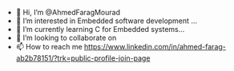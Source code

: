 - 👋 Hi, I’m @AhmedFaragMourad
- 👀 I’m interested in Embedded software development ...
- 🌱 I’m currently learning C for Embedded systems...
- 💞️ I’m looking to collaborate on 
- 📫 How to reach me https://www.linkedin.com/in/ahmed-farag-ab2b78151/?trk=public-profile-join-page

<!---
AhmedFaragMourad/AhmedFaragMourad is a ✨ special ✨ repository because its `README.md` (this file) appears on your GitHub profile.
You can click the Preview link to take a look at your changes.
--->
